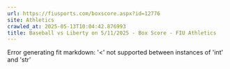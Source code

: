 ```yaml
---
url: https://fiusports.com/boxscore.aspx?id=12776
site: Athletics
crawled_at: 2025-05-13T10:04:42.876993
title: Baseball vs Liberty on 5/11/2025 - Box Score - FIU Athletics
---
```


Error generating fit markdown: '<' not supported between instances of 'int' and 'str'